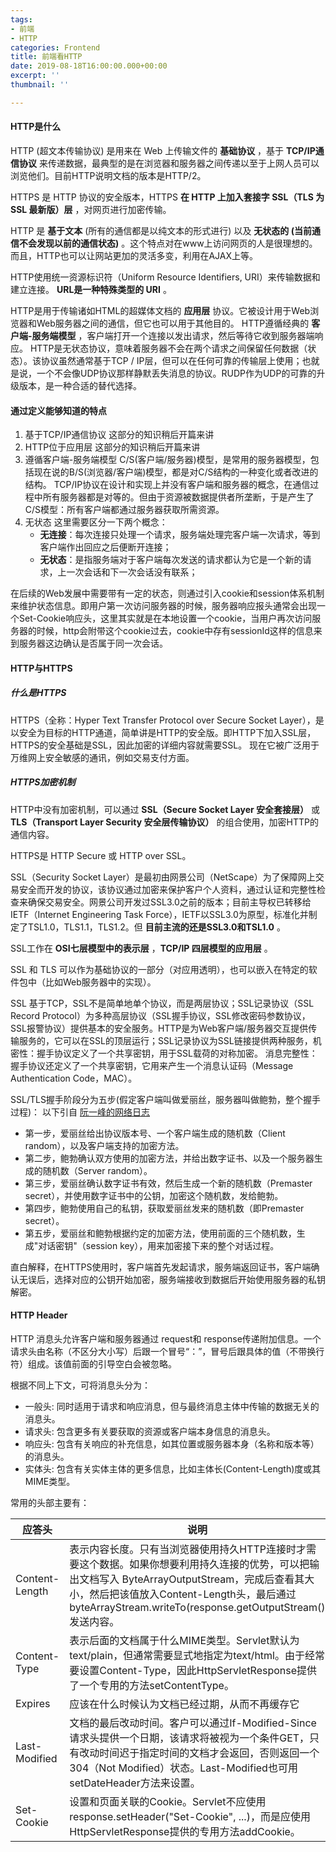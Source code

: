 ```yaml
---
tags:
- 前端
- HTTP
categories: Frontend
title: 前端看HTTP
date: 2019-08-18T16:00:00.000+00:00
excerpt: ''
thumbnail: ''

---
```

#### HTTP是什么

HTTP (超文本传输协议) 是用来在 Web 上传输文件的 __基础协议__ ，基于 __TCP/IP通信协议__ 来传递数据，最典型的是在浏览器和服务器之间传递以至于上网人员可以浏览他们。目前HTTP说明文档的版本是HTTP/2。

HTTPS 是 HTTP 协议的安全版本，HTTPS __在 HTTP 上加入套接字 SSL（TLS 为 SSL 最新版）层__ ，对网页进行加密传输。

HTTP 是 __基于文本__ (所有的通信都是以纯文本的形式进行) 以及 __无状态的 (当前通信不会发现以前的通信状态)__ 。这个特点对在www上访问网页的人是很理想的。而且，HTTP也可以让网站更加的灵活多变，利用在AJAX上等。

HTTP使用统一资源标识符（Uniform Resource Identifiers, URI）来传输数据和建立连接。 __URL是一种特殊类型的 URI__ 。

HTTP是用于传输诸如HTML的超媒体文档的 __应用层__ 协议。它被设计用于Web浏览器和Web服务器之间的通信，但它也可以用于其他目的。 HTTP遵循经典的 __客户端-服务端模型__ ，客户端打开一个连接以发出请求，然后等待它收到服务器端响应。 HTTP是无状态协议，意味着服务器不会在两个请求之间保留任何数据（状态）。该协议虽然通常基于TCP / IP层，但可以在任何可靠的传输层上使用；也就是说，一个不会像UDP协议那样静默丢失消息的协议。RUDP作为UDP的可靠的升级版本，是一种合适的替代选择。

#### 通过定义能够知道的特点

1. 基于TCP/IP通信协议
这部分的知识稍后开篇来讲
2. HTTP位于应用层
这部分的知识稍后开篇来讲
3. 遵循客户端-服务端模型
C/S(客户端/服务器)模型，是常用的服务器模型，包括现在说的B/S(浏览器/客户端)模型，都是对C/S结构的一种变化或者改进的结构。 TCP/IP协议在设计和实现上并没有客户端和服务器的概念，在通信过程中所有服务器都是对等的。但由于资源被数据提供者所垄断，于是产生了C/S模型：所有客户端都通过服务器获取所需资源。
4. 无状态
这里需要区分一下两个概念：
	- __无连接__：每次连接只处理一个请求，服务端处理完客户端一次请求，等到客户端作出回应之后便断开连接；
	- __无状态__：是指服务端对于客户端每次发送的请求都认为它是一个新的请求，上一次会话和下一次会话没有联系；
    
在后续的Web发展中需要带有一定的状态，则通过引入cookie和session体系机制来维护状态信息。即用户第一次访问服务器的时候，服务器响应报头通常会出现一个Set-Cookie响应头，这里其实就是在本地设置一个cookie，当用户再次访问服务器的时候，http会附带这个cookie过去，cookie中存有sessionId这样的信息来到服务器这边确认是否属于同一次会话。

#### HTTP与HTTPS
##### 什么是HTTPS
HTTPS（全称：Hyper Text Transfer Protocol over Secure Socket Layer），是以安全为目标的HTTP通道，简单讲是HTTP的安全版。即HTTP下加入SSL层，HTTPS的安全基础是SSL，因此加密的详细内容就需要SSL。 现在它被广泛用于万维网上安全敏感的通讯，例如交易支付方面。

##### HTTPS加密机制
HTTP中没有加密机制，可以通过 __SSL（Secure Socket Layer 安全套接层）__ 或 __TLS（Transport Layer Security 安全层传输协议）__ 的组合使用，加密HTTP的通信内容。

HTTPS是 HTTP Secure 或 HTTP over SSL。

SSL（Security Socket Layer）是最初由网景公司（NetScape）为了保障网上交易安全而开发的协议，该协议通过加密来保护客户个人资料，通过认证和完整性检查来确保交易安全。网景公司开发过SSL3.0之前的版本；目前主导权已转移给IETF（Internet Engineering Task Force），IETF以SSL3.0为原型，标准化并制定了TSL1.0，TLS1.1，TLS1.2。但 __目前主流的还是SSL3.0和TSL1.0__ 。

SSL工作在 __OSI七层模型中的表示层__ ，__TCP/IP 四层模型的应用层__ 。

SSL 和 TLS 可以作为基础协议的一部分（对应用透明），也可以嵌入在特定的软件包中（比如Web服务器中的实现）。

SSL 基于TCP，SSL不是简单地单个协议，而是两层协议；SSL记录协议（SSL Record Protocol）为多种高层协议（SSL握手协议，SSL修改密码参数协议，SSL报警协议）提供基本的安全服务。HTTP是为Web客户端/服务器交互提供传输服务的，它可以在SSL的顶层运行；SSL记录协议为SSL链接提供两种服务，机密性：握手协议定义了一个共享密钥，用于SSL载荷的对称加密。 消息完整性：握手协议还定义了一个共享密钥，它用来产生一个消息认证码（Message Authentication Code，MAC）。

SSL/TLS握手阶段分为五步(假定客户端叫做爱丽丝，服务器叫做鲍勃，整个握手过程)：
以下引自 [阮一峰的网络日志](http://www.ruanyifeng.com/blog/2014/09/illustration-ssl.html)
- 第一步，爱丽丝给出协议版本号、一个客户端生成的随机数（Client random），以及客户端支持的加密方法。
- 第二步，鲍勃确认双方使用的加密方法，并给出数字证书、以及一个服务器生成的随机数（Server random）。
- 第三步，爱丽丝确认数字证书有效，然后生成一个新的随机数（Premaster secret），并使用数字证书中的公钥，加密这个随机数，发给鲍勃。
- 第四步，鲍勃使用自己的私钥，获取爱丽丝发来的随机数（即Premaster secret）。
- 第五步，爱丽丝和鲍勃根据约定的加密方法，使用前面的三个随机数，生成"对话密钥"（session key），用来加密接下来的整个对话过程。

直白解释，在HTTPS使用时，客户端首先发起请求，服务端返回证书，客户端确认无误后，选择对应的公钥开始加密，服务端接收到数据后开始使用服务器的私钥解密。

#### HTTP Header
HTTP 消息头允许客户端和服务器通过 request和 response传递附加信息。一个请求头由名称（不区分大小写）后跟一个冒号“：”，冒号后跟具体的值（不带换行符）组成。该值前面的引导空白会被忽略。

根据不同上下文，可将消息头分为：
- 一般头: 同时适用于请求和响应消息，但与最终消息主体中传输的数据无关的消息头。
- 请求头: 包含更多有关要获取的资源或客户端本身信息的消息头。
- 响应头: 包含有关响应的补充信息，如其位置或服务器本身（名称和版本等）的消息头。
- 实体头: 包含有关实体主体的更多信息，比如主体长(Content-Length)度或其MIME类型。

常用的头部主要有：

|应答头|说明|
|--|--|
|Content-Length|表示内容长度。只有当浏览器使用持久HTTP连接时才需要这个数据。如果你想要利用持久连接的优势，可以把输出文档写入 ByteArrayOutputStream，完成后查看其大小，然后把该值放入Content-Length头，最后通过byteArrayStream.writeTo(response.getOutputStream()发送内容。|
|Content-Type|表示后面的文档属于什么MIME类型。Servlet默认为text/plain，但通常需要显式地指定为text/html。由于经常要设置Content-Type，因此HttpServletResponse提供了一个专用的方法setContentType。|
|Expires|应该在什么时候认为文档已经过期，从而不再缓存它|
|Last-Modified|文档的最后改动时间。客户可以通过If-Modified-Since请求头提供一个日期，该请求将被视为一个条件GET，只有改动时间迟于指定时间的文档才会返回，否则返回一个304（Not Modified）状态。Last-Modified也可用setDateHeader方法来设置。|
|Set-Cookie|设置和页面关联的Cookie。Servlet不应使用response.setHeader("Set-Cookie", ...)，而是应使用HttpServletResponse提供的专用方法addCookie。|